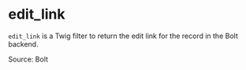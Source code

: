 # edit_link

`edit_link` is a Twig filter to return the edit link for the record in the Bolt backend.

Source: Bolt
